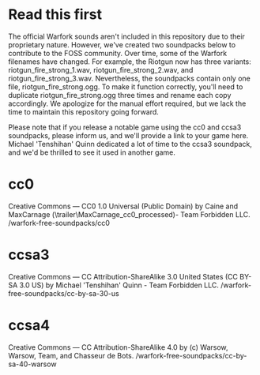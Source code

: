 # Read this first

The official Warfork sounds aren't included in this repository due to their proprietary nature. However, we've created two soundpacks below to contribute to the FOSS community. Over time, some of the Warfork filenames have changed. For example, the Riotgun now has three variants: riotgun_fire_strong_1.wav, riotgun_fire_strong_2.wav, and riotgun_fire_strong_3.wav. Nevertheless, the soundpacks contain only one file, riotgun_fire_strong.ogg. To make it function correctly, you'll need to duplicate riotgun_fire_strong.ogg three times and rename each copy accordingly. We apologize for the manual effort required, but we lack the time to maintain this repository going forward.

Please note that if you release a notable game using the cc0 and ccsa3 soundpacks, please inform us, and we'll provide a link to your game here. Michael 'Tenshihan' Quinn dedicated a lot of time to the ccsa3 soundpack, and we'd be thrilled to see it used in another game.

# cc0
Creative Commons — CC0 1.0 Universal (Public Domain) by Caine and MaxCarnage (\trailer\MaxCarnage_cc0_processed)- Team Forbidden LLC.
/warfork-free-soundpacks/cc0

# ccsa3
Creative Commons — CC Attribution-ShareAlike 3.0 United States (CC BY-SA 3.0 US) by Michael 'Tenshihan' Quinn - Team Forbidden LLC.
/warfork-free-soundpacks/cc-by-sa-30-us

# ccsa4
Creative Commons — CC Attribution-ShareAlike 4.0 by (c) Warsow, Warsow, Team, and Chasseur de Bots.
/warfork-free-soundpacks/cc-by-sa-40-warsow
